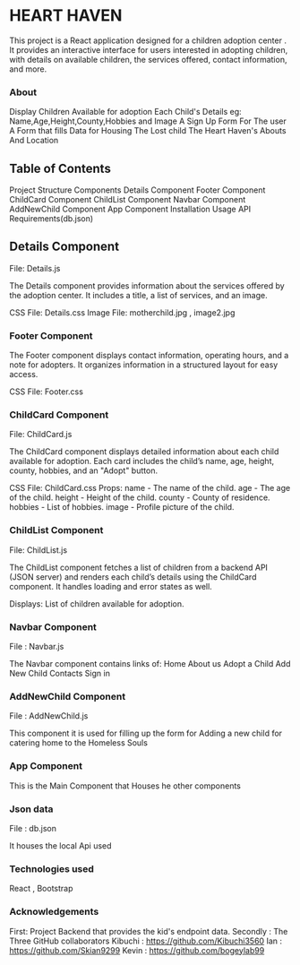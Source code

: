 # HEART HAVEN

This project is a React application designed for a children adoption center . It provides an interactive interface for users interested in adopting children, with details on available children, the services offered, contact information, and more.

### About

Display Children Available for adoption
Each Child's Details eg: Name,Age,Height,County,Hobbies and Image
A Sign Up Form For The user
A Form that fills Data for Housing The Lost child
The Heart Haven's Abouts And Location



## Table of Contents

Project Structure
Components
Details Component
Footer Component
ChildCard Component
ChildList Component
Navbar Component
AddNewChild Component
App Component
Installation
Usage
API Requirements(db.json)

## Details Component

File: Details.js

The Details component provides information about the services offered by the adoption center. It includes a title, a list of services, and an image.

CSS File: Details.css
Image File: motherchild.jpg , image2.jpg

### Footer Component

The Footer component displays contact information, operating hours, and a note for adopters. It organizes information in a structured layout for easy access.

CSS File: Footer.css


### ChildCard Component

File: ChildCard.js

The ChildCard component displays detailed information about each child available for adoption. Each card includes the child’s name, age, height, county, hobbies, and an "Adopt" button.

CSS File: ChildCard.css
Props:
name - The name of the child.
age - The age of the child.
height - Height of the child.
county - County of residence.
hobbies - List of hobbies.
image - Profile picture of the child.


### ChildList Component

File: ChildList.js

The ChildList component fetches a list of children from a backend API (JSON server) and renders each child’s details using the ChildCard component. It handles loading and error states as well.


Displays: List of children available for adoption.


### Navbar Component

File : Navbar.js

The Navbar component contains links of:
Home
About us
Adopt a Child
Add New Child
Contacts
Sign in


### AddNewChild Component

File : AddNewChild.js

This component it is used for filling up the form for Adding a new child for catering home to the Homeless Souls


### App Component

This is the Main Component that Houses he other components

### Json data

File : db.json

It houses the local Api used 

### Technologies used
React , Bootstrap

### Acknowledgements

First: Project Backend that provides the kid's endpoint data.
Secondly : The Three GitHub collaborators
        Kibuchi : https://github.com/Kibuchi3560 
        Ian : https://github.com/Skian9299
        Kevin : https://github.com/bogeylab99
